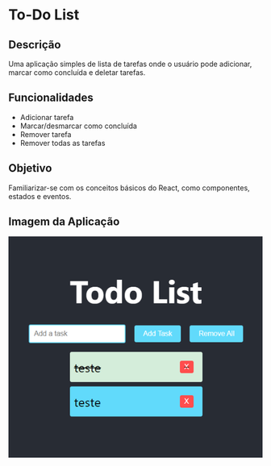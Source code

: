 # To-Do List

## Descrição
Uma aplicação simples de lista de tarefas onde o usuário pode adicionar, marcar como concluída e deletar tarefas.

## Funcionalidades
- Adicionar tarefa
- Marcar/desmarcar como concluída
- Remover tarefa
- Remover todas as tarefas

## Objetivo
Familiarizar-se com os conceitos básicos do React, como componentes, estados e eventos.

## Imagem da Aplicação
![To-Do List Screenshot](screenshot.png)